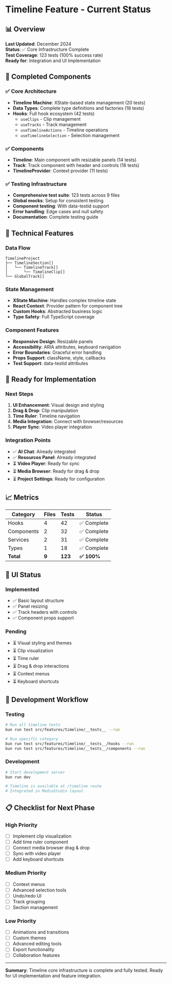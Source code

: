 # Timeline Feature - Current Status

## 📊 Overview

**Last Updated**: December 2024  
**Status**: ✅ Core Infrastructure Complete  
**Test Coverage**: 123 tests (100% success rate)  
**Ready for**: Integration and UI Implementation

## 🎯 Completed Components

### ✅ Core Architecture
- **Timeline Machine**: XState-based state management (20 tests)
- **Data Types**: Complete type definitions and factories (18 tests)
- **Hooks**: Full hook ecosystem (42 tests)
  - `useClips` - Clip management
  - `useTracks` - Track management  
  - `useTimelineActions` - Timeline operations
  - `useTimelineSelection` - Selection management

### ✅ Components
- **Timeline**: Main component with resizable panels (14 tests)
- **Track**: Track component with header and controls (18 tests)
- **TimelineProvider**: Context provider (11 tests)

### ✅ Testing Infrastructure
- **Comprehensive test suite**: 123 tests across 9 files
- **Global mocks**: Setup for consistent testing
- **Component testing**: With data-testid support
- **Error handling**: Edge cases and null safety
- **Documentation**: Complete testing guide

## 🔧 Technical Features

### Data Flow
```
TimelineProject
├── TimelineSection[]
│   └── TimelineTrack[]
│       └── TimelineClip[]
└── GlobalTrack[]
```

### State Management
- **XState Machine**: Handles complex timeline state
- **React Context**: Provider pattern for component tree
- **Custom Hooks**: Abstracted business logic
- **Type Safety**: Full TypeScript coverage

### Component Features
- **Responsive Design**: Resizable panels
- **Accessibility**: ARIA attributes, keyboard navigation
- **Error Boundaries**: Graceful error handling
- **Props Support**: className, style, callbacks
- **Test Support**: data-testid attributes

## 🚀 Ready for Implementation

### Next Steps
1. **UI Enhancement**: Visual design and styling
2. **Drag & Drop**: Clip manipulation
3. **Time Ruler**: Timeline navigation
4. **Media Integration**: Connect with browser/resources
5. **Player Sync**: Video player integration

### Integration Points
- ✅ **AI Chat**: Already integrated
- ✅ **Resources Panel**: Already integrated
- ⏳ **Video Player**: Ready for sync
- ⏳ **Media Browser**: Ready for drag & drop
- ⏳ **Project Settings**: Ready for configuration

## 📈 Metrics

| Category | Files | Tests | Status |
|----------|-------|-------|--------|
| Hooks | 4 | 42 | ✅ Complete |
| Components | 2 | 32 | ✅ Complete |
| Services | 2 | 31 | ✅ Complete |
| Types | 1 | 18 | ✅ Complete |
| **Total** | **9** | **123** | **✅ 100%** |

## 🎨 UI Status

### Implemented
- ✅ Basic layout structure
- ✅ Panel resizing
- ✅ Track headers with controls
- ✅ Component props support

### Pending
- ⏳ Visual styling and themes
- ⏳ Clip visualization
- ⏳ Time ruler
- ⏳ Drag & drop interactions
- ⏳ Context menus
- ⏳ Keyboard shortcuts

## 🔄 Development Workflow

### Testing
```bash
# Run all timeline tests
bun run test src/features/timeline/__tests__ --run

# Run specific category
bun run test src/features/timeline/__tests__/hooks --run
bun run test src/features/timeline/__tests__/components --run
```

### Development
```bash
# Start development server
bun run dev

# Timeline is available at /timeline route
# Integrated in MediaStudio layout
```

## 📋 Checklist for Next Phase

### High Priority
- [ ] Implement clip visualization
- [ ] Add time ruler component
- [ ] Connect media browser drag & drop
- [ ] Sync with video player
- [ ] Add keyboard shortcuts

### Medium Priority  
- [ ] Context menus
- [ ] Advanced selection tools
- [ ] Undo/redo UI
- [ ] Track grouping
- [ ] Section management

### Low Priority
- [ ] Animations and transitions
- [ ] Custom themes
- [ ] Advanced editing tools
- [ ] Export functionality
- [ ] Collaboration features

---

**Summary**: Timeline core infrastructure is complete and fully tested. Ready for UI implementation and feature integration.
